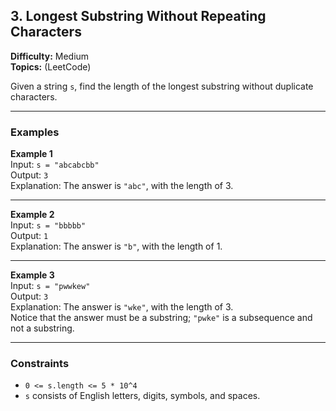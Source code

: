 ## 3. Longest Substring Without Repeating Characters

**Difficulty:** Medium  
**Topics:** (LeetCode)

Given a string `s`, find the length of the longest substring without duplicate characters.

---

### Examples

**Example 1**  
Input: `s = "abcabcbb"`  
Output: `3`  
Explanation: The answer is `"abc"`, with the length of 3.

---

**Example 2**  
Input: `s = "bbbbb"`  
Output: `1`  
Explanation: The answer is `"b"`, with the length of 1.

---

**Example 3**  
Input: `s = "pwwkew"`  
Output: `3`  
Explanation: The answer is `"wke"`, with the length of 3.  
Notice that the answer must be a substring; `"pwke"` is a subsequence and not a substring.

---

### Constraints

- `0 <= s.length <= 5 * 10^4`
- `s` consists of English letters, digits, symbols, and spaces.
